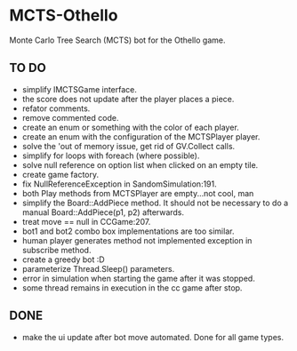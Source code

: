 # MCTS-Othello
Monte Carlo Tree Search (MCTS) bot for the Othello game.

## TO DO
- simplify IMCTSGame interface.
- the score does not update after the player places a piece.
- refator comments.
- remove commented code.
- create an enum or something with the color of each player.
- create an enum with the configuration of the MCTSPlayer player.
- solve the 'out of memory issue, get rid of GV.Collect calls.
- simplify for loops with foreach (where possible).
- solve null reference on option list when clicked on an empty tile.
- create game factory.
- fix NullReferenceException in SandomSimulation:191.
- both Play methods from MCTSPlayer are empty...not cool, man
- simplify the Board::AddPiece method. It should not be necessary to do a 
manual Board::AddPiece(p1, p2) afterwards.
- treat move == null in CCGame:207.
- bot1 and bot2 combo box implementations are too similar.
- human player generates method not implemented exception in subscribe method.
- create a greedy bot :D
- parameterize Thread.Sleep() parameters.
- error in simulation when starting the game after it was stopped.
- some thread remains in execution in the cc game after stop.

## DONE
- make the ui update after bot move automated. Done for all game types.